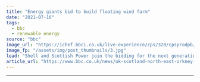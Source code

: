 ```yaml
---
title: "Energy giants bid to build floating wind farm"
date: "2021-07-16"
tags: 
  - bbc
  - renewable energy
source: "bbc"
image_url: "https://ichef.bbci.co.uk/live-experience/cps/320/cpsprodpb/8BC0/production/_106967753_1c1e12f3-fe10-4149-9a9e-de7730015f88.jpg"
image_fp: "/assets/img/post_thumbnails/3.jpg"
lead: "Shell and Scottish Power join the bidding for the next generation of wind farms off the Scottish coast."
article_url: "https://www.bbc.co.uk/news/uk-scotland-north-east-orkney-shetland-57833660"
---
```


---
